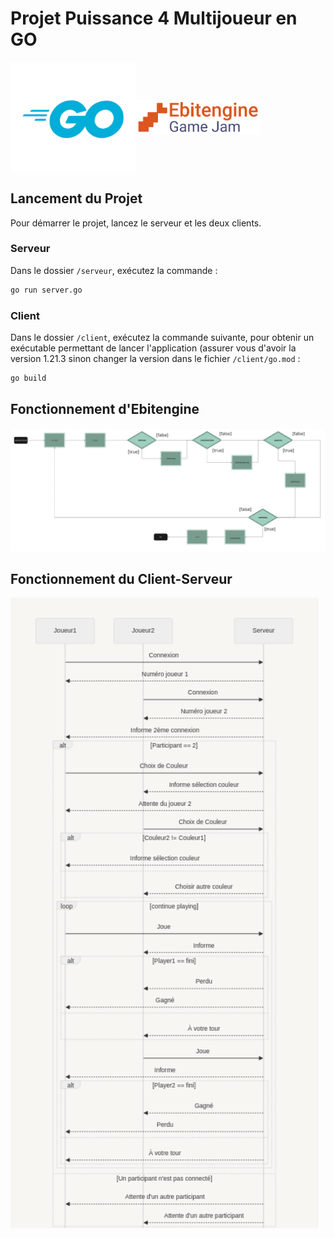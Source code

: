 # Projet Puissance 4 Multijoueur en GO

<div style="display: flex; align-items: center;">
    <img src="image/go.png" alt="GO logo" style="width: 200px;">
    <img src="image/ebitengine.png" alt="Ebitengine logo" style="width: 200px;">
</div>

## Lancement du Projet

Pour démarrer le projet, lancez le serveur et les deux clients.

### Serveur

Dans le dossier `/serveur`, exécutez la commande :

```sh
go run server.go
```

### Client

Dans le dossier `/client`, exécutez la commande suivante, pour obtenir un exécutable permettant de lancer l'application (assurer vous d'avoir la version 1.21.3 sinon changer la version dans le fichier `/client/go.mod` :

```sh
go build
```

## Fonctionnement d'Ebitengine

![Schéma du fonctionnement d'ebitengine](image/schema1.png)

## Fonctionnement du Client-Serveur

![Schéma fonctionnement du Client-Serveur](image/schema2.png)
